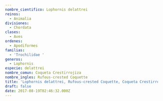 ```yaml
---
nombre_cientifico: Lophornis delattrei
reinos:
  - Animalia
divisiones:
  - Chordata
clases:
  - Aves
ordenes:
  - Apodiformes
familias:
  - 'Trochilidae '
generos:
  - Lophornis
especie: delattrei
nombre_comun: Coqueta Crestirrojiza
nombre_ingles: Rufous-crested Coquette
title: 'Lophornis delattrei, Rufous-crested Coquette, Coqueta Crestirrojiza'
draft: false
date: 2017-08-19T02:46:32.000Z
---
```


